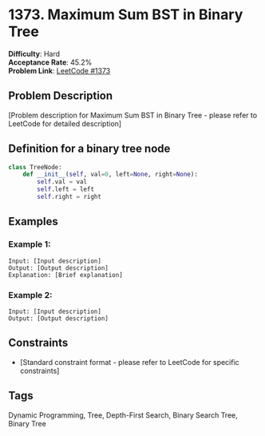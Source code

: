 # 1373. Maximum Sum BST in Binary Tree

**Difficulty**: Hard  
**Acceptance Rate**: 45.2%  
**Problem Link**: [LeetCode #1373](https://leetcode.com/problems/maximum-sum-bst-in-binary-tree/)

## Problem Description

[Problem description for Maximum Sum BST in Binary Tree - please refer to LeetCode for detailed description]

## Definition for a binary tree node

```python
class TreeNode:
    def __init__(self, val=0, left=None, right=None):
        self.val = val
        self.left = left
        self.right = right
```

## Examples

### Example 1:
```
Input: [Input description]
Output: [Output description]
Explanation: [Brief explanation]
```

### Example 2:
```
Input: [Input description]
Output: [Output description]
```

## Constraints

- [Standard constraint format - please refer to LeetCode for specific constraints]

## Tags
Dynamic Programming, Tree, Depth-First Search, Binary Search Tree, Binary Tree